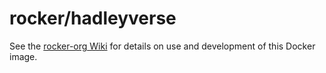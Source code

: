 rocker/hadleyverse
==================

See the [rocker-org Wiki](https://github.com/rocker-org/rocker/wiki/) for details on use and development of this Docker image.

